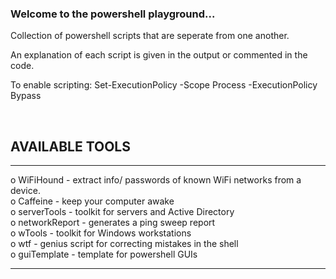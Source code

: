 ### Welcome to the powershell playground...

Collection of powershell scripts that are seperate from one another.
<br/>

An explanation of each script is given in the output or commented in the code.


To enable scripting:
Set-ExecutionPolicy -Scope Process -ExecutionPolicy Bypass

<br/>

## AVAILABLE TOOLS
__________________________________________

                                        
o    WiFiHound -  extract info/ passwords of known WiFi networks from a device.                         
o    Caffeine -  keep your computer awake                        
o    serverTools -  toolkit for servers and Active Directory                              
o    networkReport -  generates a ping sweep report                                                   
o    wTools -  toolkit for Windows workstations                                                          
o    wtf -  genius script for correcting mistakes in the shell  
o    guiTemplate -  template for powershell GUIs
                                    
_________________________________________


